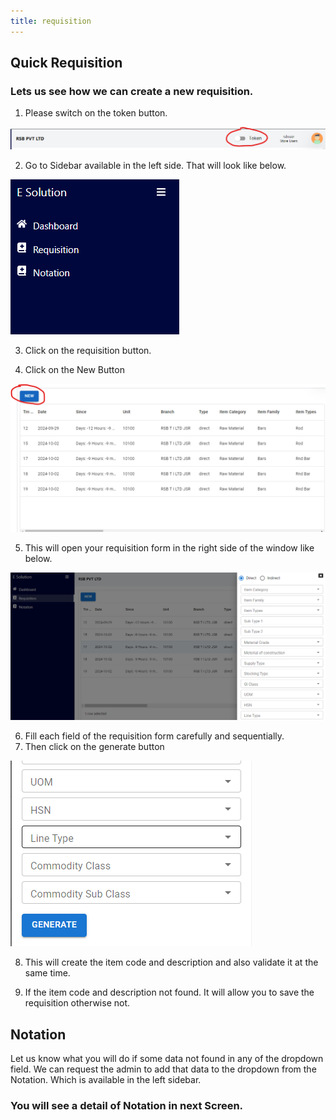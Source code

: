 ```yaml
---
title: requisition
---
```


## Quick Requisition

### Lets us see how we can create a new requisition.
1. Please switch on the token button.

![token](../assets/token.png)

2. Go to Sidebar available in the left side. That will look like below.

![Sidebar](../assets/sidebar.png)

3. Click on the requisition button.

4. Click on the New Button

![req button](../assets/reqbutton.png)

5. This will open your requisition form in the right side of the window like below.

![requisition form](../assets/reqform.png)

6. Fill each field of the requisition form carefully and sequentially.
7. Then click on the generate button 

![generate button](../assets/reqgenerate.png)

8. This will create the item code and description and also validate it at the same time.

9. If the item code and description not found. It will allow you to save the requisition otherwise not.

## Notation

Let us know what you will do if some data not found in any of the dropdown field.
We can request the admin to add that data to the dropdown from the Notation. Which is available in the left sidebar.

### You will see a detail of Notation in next Screen.